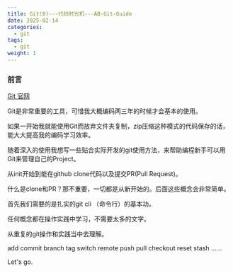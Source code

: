 ```yaml
---
title: Git(0)---代码时光机---AB-Git-Guide
date: 2025-02-14
categories:
  - git
tags:
  - git
weight: 1
---
```

### 前言

[Git 官网](https://git-scm.com/)

Git是非常重要的工具，可惜我大概编码两三年的时候才会基本的使用。

如果一开始我就能使用Git而放弃文件夹复制，zip压缩这种模式的代码保存的话，能大大提高我的编码学习效率。
 
随着深入的使用我想写一些贴合实际开发的git使用方法，来帮助编程新手可以用Git来管理自己的Project。

从init开始到能在github  clone代码以及提交PR(Pull Request)。

什么是clone和PR？那不重要，一切都是从新开始的。后面这些概念会非常简单。

首先我们需要的是扎实的git cli （命令行）的基本功。

任何概念都在操作实践中学习，不需要太多的文字。

从重复的git操作和实践当中去理解。

add commit branch tag switch remote push pull checkout reset stash ......

Let's go.
